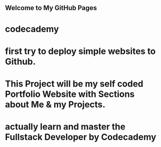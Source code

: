 ## Welcome to My GitHub Pages

# codecademy
# first try to deploy simple websites to Github. 
# This Project will be my self coded Portfolio Website with Sections about Me & my Projects.
# actually learn and master the Fullstack Developer by Codecademy
